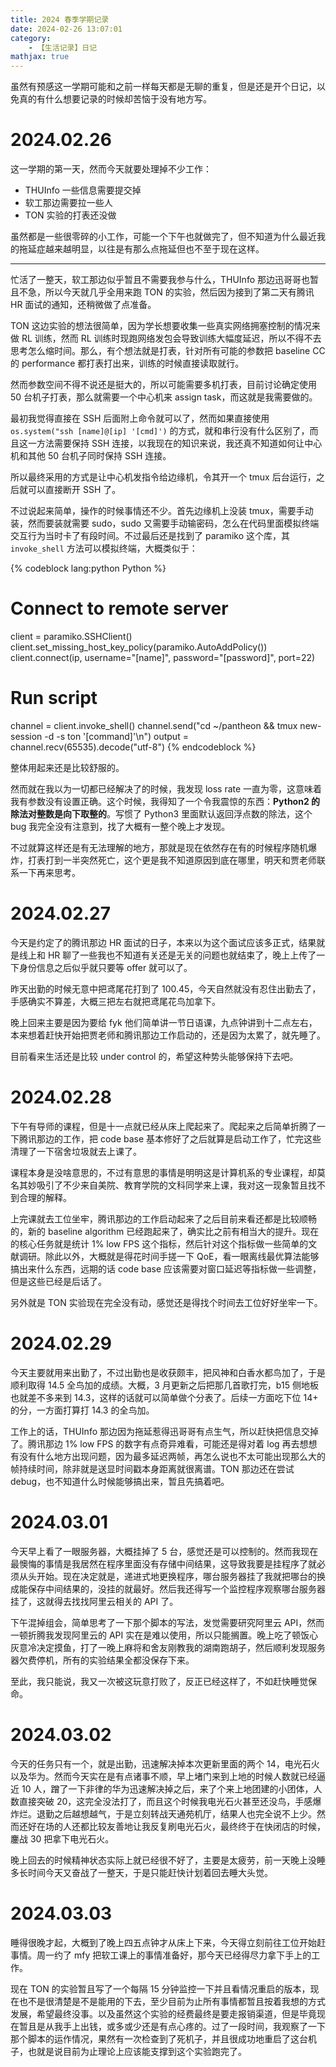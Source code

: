```yaml
---
title: 2024 春季学期记录
date: 2024-02-26 13:07:01
category:
    - 【生活记录】日记
mathjax: true
---
```


虽然有预感这一学期可能和之前一样每天都是无聊的重复，但是还是开个日记，以免真的有什么想要记录的时候却苦恼于没有地方写。

<!-- more -->

# 2024.02.26

这一学期的第一天，然而今天就要处理掉不少工作：

- THUInfo 一些信息需要提交掉
- 软工那边需要拉一些人
- TON 实验的打表还没做

虽然都是一些很零碎的小工作，可能一个下午也就做完了，但不知道为什么最近我的拖延症越来越明显，以往是有那么点拖延但也不至于现在这样。

---

忙活了一整天，软工那边似乎暂且不需要我参与什么，THUInfo 那边迅哥哥也暂且不急，所以今天就几乎全用来跑 TON 的实验，然后因为接到了第二天有腾讯 HR 面试的通知，还稍微做了点准备。

TON 这边实验的想法很简单，因为学长想要收集一些真实网络拥塞控制的情况来做 RL 训练，然而 RL 训练时现跑网络发包会导致训练大幅度延迟，所以不得不去思考怎么缩时间。那么，有个想法就是打表，针对所有可能的参数把 baseline CC 的 performance 都打表打出来，训练的时候直接读取就行。

然而参数空间不得不说还是挺大的，所以可能需要多机打表，目前讨论确定使用 50 台机子打表，那么就需要一个中心机来 assign task，而这就是我需要做的。

最初我觉得直接在 SSH 后面附上命令就可以了，然而如果直接使用 `os.system("ssh [name]@[ip] '[cmd]')` 的方式，就和串行没有什么区别了，而且这一方法需要保持 SSH 连接，以我现在的知识来说，我还真不知道如何让中心机和其他 50 台机子同时保持 SSH 连接。

所以最终采用的方式是让中心机发指令给边缘机，令其开一个 tmux 后台运行，之后就可以直接断开 SSH 了。

不过说起来简单，操作的时候事情还不少。首先边缘机上没装 tmux，需要手动装，然而要装就需要 sudo，sudo 又需要手动输密码，怎么在代码里面模拟终端交互行为当时卡了有段时间。不过最后还是找到了 paramiko 这个库，其 `invoke_shell` 方法可以模拟终端，大概类似于：

{% codeblock lang:python Python %}
# Connect to remote server
client = paramiko.SSHClient()
client.set_missing_host_key_policy(paramiko.AutoAddPolicy())
client.connect(ip, username="[name]", password="[password]", port=22)

# Run script
channel = client.invoke_shell()
channel.send("cd ~/pantheon && tmux new-session -d -s ton '[command]'\n")
output = channel.recv(65535).decode("utf-8")
{% endcodeblock %}

整体用起来还是比较舒服的。

然而就在我以为一切都已经解决了的时候，我发现 loss rate 一直为零，这意味着我有参数没有设置正确。这个时候，我得知了一个令我震惊的东西：**Python2 的除法对整数是向下取整的**。写惯了 Python3 里面默认返回浮点数的除法，这个 bug 我完全没有注意到，找了大概有一整个晚上才发现。

不过就算这样还是有无法理解的地方，那就是现在依然存在有的时候程序随机爆炸，打表打到一半突然死亡，这个更是我不知道原因到底在哪里，明天和贾老师联系一下再来思考。

# 2024.02.27

今天是约定了的腾讯那边 HR 面试的日子，本来以为这个面试应该多正式，结果就是线上和 HR 聊了一些我也不知道有关还是无关的问题也就结束了，晚上上传了一下身份信息之后似乎就只要等 offer 就可以了。

昨天出勤的时候无意中把鸢尾花打到了 100.45，今天自然就没有忍住出勤去了，手感确实不算差，大概三把左右就把鸢尾花鸟加拿下。

晚上回来主要是因为要给 fyk 他们简单讲一节日语课，九点钟讲到十二点左右，本来想着赶快开始把贾老师和腾讯那边工作启动的，还是因为太累了，就先睡了。

目前看来生活还是比较 under control 的，希望这种势头能够保持下去吧。

# 2024.02.28

下午有导师的课程，但是十一点就已经从床上爬起来了。爬起来之后简单折腾了一下腾讯那边的工作，把 code base 基本修好了之后就算是启动工作了，忙完这些清理了一下宿舍垃圾就去上课了。

课程本身是没啥意思的，不过有意思的事情是明明这是计算机系的专业课程，却莫名其妙吸引了不少来自美院、教育学院的文科同学来上课，我对这一现象暂且找不到合理的解释。

上完课就去工位坐牢，腾讯那边的工作启动起来了之后目前来看还都是比较顺畅的，新的 baseline algorithm 已经跑起来了，确实比之前有相当大的提升。现在的核心任务就是统计 1% low FPS 这个指标，然后针对这个指标做一些简单的文献调研。除此以外，大概就是得花时间手搓一下 QoE，看一眼离线最优算法能够搞出来什么东西，远期的话 code base 应该需要对窗口延迟等指标做一些调整，但是这些已经是后话了。

另外就是 TON 实验现在完全没有动，感觉还是得找个时间去工位好好坐牢一下。

# 2024.02.29

今天主要就用来出勤了，不过出勤也是收获颇丰，把风神和白香水都鸟加了，于是顺利取得 14.5 全鸟加的成绩。大概，3 月更新之后把那几首歌打完，b15 侧地板也就差不多来到 14.3，这样的话就可以简单做个分表了。后续一方面吃下位 14+ 的分，一方面打算打 14.3 的全鸟加。

工作上的话，THUInfo 那边因为拖延惹得迅哥哥有点生气，所以赶快把信息交掉了。腾讯那边 1% low FPS 的数字有点奇异难看，可能还是得对着 log 再去想想有没有什么地方出现问题，因为最多延迟两帧，再怎么说也不太可能出现那么大的帧持续时间，除非就是送显时间戳本身距离就很离谱。TON 那边还在尝试 debug，也不知道什么时候能够搞出来，暂且先搞着吧。

# 2024.03.01

今天早上看了一眼服务器，大概挂掉了 5 台，感觉还是可以控制的。然而我现在最懊悔的事情是我居然在程序里面没有存储中间结果，这导致我要是挂程序了就必须从头开始。现在决定就是，递进式地更换程序，哪台服务器挂了我就把哪台的换成能保存中间结果的，没挂的就最好。然后我还得写一个监控程序观察哪台服务器挂了，这就得去找找阿里云相关的 API 了。

下午混掉组会，简单思考了一下那个脚本的写法，发觉需要研究阿里云 API，然而一顿折腾我发现阿里云的 API 实在是难以使用，所以只能搁置。晚上吃了顿饭心灰意冷决定摸鱼，打了一晚上麻将和舍友刚教我的湖南跑胡子，然后顺利发现服务器欠费停机，所有的实验结果全都没保存下来。

至此，我只能说，我又一次被这玩意打败了，反正已经这样了，不如赶快睡觉保命。

# 2024.03.02

今天的任务只有一个，就是出勤，迅速解决掉本次更新里面的两个 14，电光石火以及华为。然而今天实在是有点诸事不顺，早上堵门来到上地的时候人数就已经逼近 10 人，蹭了一下非律的华为迅速解决掉之后，来了个来上地团建的小团体，人数直接突破 20，这完全没法打了，而且这个时候我电光石火甚至还没鸟，手感爆炸烂。退勤之后越想越气，于是立刻转战天通苑机厅，结果人也完全说不上少。然而还好在场的人还都比较友善地让我反复刷电光石火，最终终于在快闭店的时候，鏖战 30 把拿下电光石火。

晚上回去的时候精神状态实际上就已经很不好了，主要是太疲劳，前一天晚上没睡多长时间今天又奋战了一整天，于是只能赶快计划着回去睡大头觉。

# 2024.03.03

睡得很晚才起，大概到了晚上四五点钟才从床上下来，今天得立刻前往工位开始赶事情。周一约了 mfy 把软工课上的事情准备好，那今天已经得尽力拿下手上的工作。

现在 TON 的实验暂且写了一个每隔 15 分钟监控一下并且看情况重启的版本，现在也不是很清楚是不是能用的下去，至少目前为止所有事情都暂且按着我想的方式发展，希望最终没事。以及虽然这个实验的经费最终是要走报销渠道，但是毕竟现在暂且是从我手上出钱，或多或少还是有点心疼的。过了一段时间，我观察了一下那个脚本的运作情况，果然有一次检查到了死机子，并且很成功地重启了这台机子，也就是说目前为止理论上应该能支撑到这个实验跑完了。
